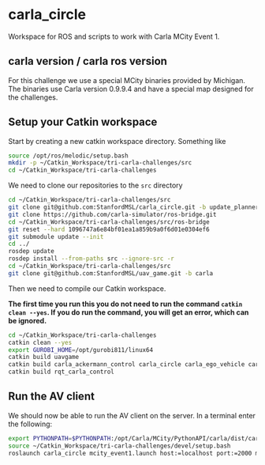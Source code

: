 # carla_circle

Workspace for ROS and scripts to work with Carla MCity Event 1.

## carla version / carla ros version

For this challenge we use a special MCity binaries provided by Michigan. The
binaries use Carla version 0.9.9.4 and have a special map designed for the
challenges.


## Setup your Catkin workspace

Start by creating a new catkin workspace directory. Something like

```bash
source /opt/ros/melodic/setup.bash
mkdir -p ~/Catkin_Workspace/tri-carla-challenges/src
cd ~/Catkin_Workspace/tri-carla-challenges
```

We need to clone our repositories to the `src` directory

```bash
cd ~/Catkin_Workspace/tri-carla-challenges/src
git clone git@github.com:StanfordMSL/carla_circle.git -b update_planners
git clone https://github.com/carla-simulator/ros-bridge.git
cd ~/Catkin_Workspace/tri-carla-challenges/src/ros-bridge
git reset --hard 1096747a6e84bf01ea1a859b9a0f6d01e0304ef6
git submodule update --init
cd ../
rosdep update
rosdep install --from-paths src --ignore-src -r
cd ~/Catkin_Workspace/tri-carla-challenges/src
git clone git@github.com:StanfordMSL/uav_game.git -b carla
```

Then we need to compile our Catkin workspace.

**The first time you run this you do not need to run the command
`catkin clean --yes`. If you do run the command, you will get an error, which
can be ignored.**

```bash
cd ~/Catkin_Workspace/tri-carla-challenges
catkin clean --yes
export GUROBI_HOME=/opt/gurobi811/linux64
catkin build uavgame
catkin build carla_ackermann_control carla_circle carla_ego_vehicle carla_infrastructure carla_manual_control carla_msgs carla_ros_bridge carla_waypoint_publisher
catkin build rqt_carla_control
```

## Run the AV client

We should now be able to run the AV client on the server. In a terminal enter
the following:

```bash
export PYTHONPATH=$PYTHONPATH:/opt/Carla/MCity/PythonAPI/carla/dist/carla-0.9.9-py2.7-linux-x86_64.egg
source ~/Catkin_Workspace/tri-carla-challenges/devel/setup.bash
roslaunch carla_circle mcity_event1.launch host:=localhost port:=2000 max_speed:=5.0 opp_vel:=5.0 plan_steps:=10 plan_horizon:=3.0
```
